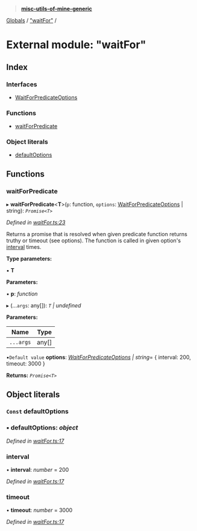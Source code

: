 > **[misc-utils-of-mine-generic](../README.md)**

[Globals](../globals.md) / ["waitFor"](_waitfor_.md) /

# External module: "waitFor"

## Index

### Interfaces

* [WaitForPredicateOptions](../interfaces/_waitfor_.waitforpredicateoptions.md)

### Functions

* [waitForPredicate](_waitfor_.md#waitforpredicate)

### Object literals

* [defaultOptions](_waitfor_.md#const-defaultoptions)

## Functions

###  waitForPredicate

▸ **waitForPredicate**<**T**>(`p`: function, `options`: [WaitForPredicateOptions](../interfaces/_waitfor_.waitforpredicateoptions.md) | string): *`Promise<T>`*

*Defined in [waitFor.ts:23](https://github.com/cancerberoSgx/misc-utils-of-mine/blob/b63bcad/misc-utils-of-mine-generic/src/waitFor.ts#L23)*

Returns a promise that is resolved when given predicate function returns truthy or
timeout (see options). The function is called in given option's [interval](../interfaces/_waitfor_.waitforpredicateoptions.md#optional-interval) times.

**Type parameters:**

▪ **T**

**Parameters:**

▪ **p**: *function*

▸ (...`args`: any[]): *`T` | undefined*

**Parameters:**

Name | Type |
------ | ------ |
`...args` | any[] |

▪`Default value`  **options**: *[WaitForPredicateOptions](../interfaces/_waitfor_.waitforpredicateoptions.md) | string*=  { interval: 200, timeout: 3000 }

**Returns:** *`Promise<T>`*

## Object literals

### `Const` defaultOptions

### ▪ **defaultOptions**: *object*

*Defined in [waitFor.ts:17](https://github.com/cancerberoSgx/misc-utils-of-mine/blob/b63bcad/misc-utils-of-mine-generic/src/waitFor.ts#L17)*

###  interval

• **interval**: *number* = 200

*Defined in [waitFor.ts:17](https://github.com/cancerberoSgx/misc-utils-of-mine/blob/b63bcad/misc-utils-of-mine-generic/src/waitFor.ts#L17)*

###  timeout

• **timeout**: *number* = 3000

*Defined in [waitFor.ts:17](https://github.com/cancerberoSgx/misc-utils-of-mine/blob/b63bcad/misc-utils-of-mine-generic/src/waitFor.ts#L17)*